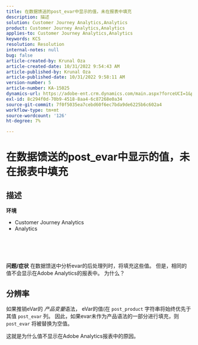 ```yaml
---
title: 在数据馈送的post_evar中显示的值，未在报表中填充
description: 描述
solution: Customer Journey Analytics,Analytics
product: Customer Journey Analytics,Analytics
applies-to: Customer Journey Analytics,Analytics
keywords: KCS
resolution: Resolution
internal-notes: null
bug: false
article-created-by: Krunal Oza
article-created-date: 10/31/2022 9:54:43 AM
article-published-by: Krunal Oza
article-published-date: 10/31/2022 9:58:11 AM
version-number: 5
article-number: KA-15025
dynamics-url: https://adobe-ent.crm.dynamics.com/main.aspx?forceUCI=1&pagetype=entityrecord&etn=knowledgearticle&id=ee127e05-0259-ed11-9561-6045bd0067ea
exl-id: 8c294f0d-70b9-4518-8aa4-6c87268e0a34
source-git-commit: 7f0f5035ea7cebd60f6ec7bda9de6225b6c602a4
workflow-type: tm+mt
source-wordcount: '126'
ht-degree: 7%

---
```


# 在数据馈送的post_evar中显示的值，未在报表中填充

## 描述

<b>环境</b>
- Customer Journey Analytics
- Analytics

<br><br> <br><br><b>问题/症状</b>
在数据馈送中分析evar的后处理列时，将填充这些值。 但是，相同的值不会显示在Adobe Analytics的报表中。 为什么？






## 分辨率


如果推销eVar的 *产品变量*&#x200B;语法， eVar的值(在 `post_product` 字符串将始终优先于其值 `post_evar` 列。 因此，如果evar未作为产品语法的一部分进行填充，则 `post_evar` 将被替换为空值。

这就是为什么值不显示在Adobe Analytics报表中的原因。
